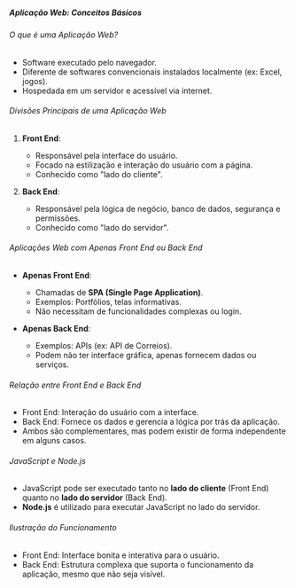 ##### Aplicação Web: Conceitos Básicos

###### O que é uma Aplicação Web?
- Software executado pelo navegador.
- Diferente de softwares convencionais instalados localmente (ex: Excel, jogos).
- Hospedada em um servidor e acessível via internet.

###### Divisões Principais de uma Aplicação Web
1. **Front End**:
   - Responsável pela interface do usuário.
   - Focado na estilização e interação do usuário com a página.
   - Conhecido como "lado do cliente".

2. **Back End**:
   - Responsável pela lógica de negócio, banco de dados, segurança e permissões.
   - Conhecido como "lado do servidor".

###### Aplicações Web com Apenas Front End ou Back End
- **Apenas Front End**:
  - Chamadas de **SPA (Single Page Application)**.
  - Exemplos: Portfólios, telas informativas.
  - Não necessitam de funcionalidades complexas ou login.

- **Apenas Back End**:
  - Exemplos: APIs (ex: API de Correios).
  - Podem não ter interface gráfica, apenas fornecem dados ou serviços.

###### Relação entre Front End e Back End
- Front End: Interação do usuário com a interface.
- Back End: Fornece os dados e gerencia a lógica por trás da aplicação.
- Ambos são complementares, mas podem existir de forma independente em alguns casos.

###### JavaScript e Node.js
- JavaScript pode ser executado tanto no **lado do cliente** (Front End) quanto no **lado do servidor** (Back End).
- **Node.js** é utilizado para executar JavaScript no lado do servidor.

###### Ilustração do Funcionamento
- Front End: Interface bonita e interativa para o usuário.
- Back End: Estrutura complexa que suporta o funcionamento da aplicação, mesmo que não seja visível.